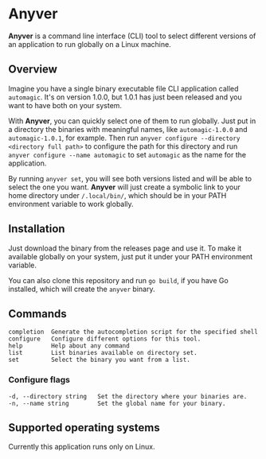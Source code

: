 # Anyver

**Anyver** is a command line interface (CLI) tool to select different versions of an application
to run globally on a Linux machine.

## Overview

Imagine you have a single binary executable file CLI application called `automagic`. It's on
version 1.0.0, but 1.0.1 has just been released and you want to have both on your system.

With **Anyver**, you can quickly select one of them to run globally. Just put in a directory the 
binaries with meaningful names, like `automagic-1.0.0` and `automagic-1.0.1`, for example. Then run
`anyver configure --directory <directory full path>` to configure the path for this directory
and run `anyver configure --name automagic` to set `automagic` as the name for the application.

By running `anyver set`, you will see both versions listed and will be able to select the one you want.
**Anyver** will just create a symbolic link to your home directory under `/.local/bin/`, which
should be in your PATH environment variable to work globally.

## Installation

Just download the binary from the releases page and use it. To make it available globally on your system,
just put it under your PATH environment variable.

You can also clone this repository and run `go build`, if you have Go installed, which will create the `anyver`
binary.

## Commands

```
completion  Generate the autocompletion script for the specified shell
configure   Configure different options for this tool.
help        Help about any command
list        List binaries available on directory set.
set         Select the binary you want from a list.
```

### Configure flags

```
-d, --directory string   Set the directory where your binaries are.
-n, --name string        Set the global name for your binary.
```

## Supported operating systems

Currently this application runs only on Linux.
